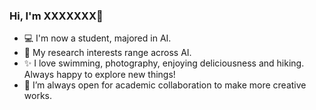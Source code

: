 ### Hi, I'm XXXXXXX👋

- 💻 I'm now a student, majored in AI.
- 🌱 My research interests range across AI.
- ✨ I love swimming, photography, enjoying deliciousness and hiking. Always happy to explore new things!
- 👯 I’m always open for academic collaboration to make more creative works.


